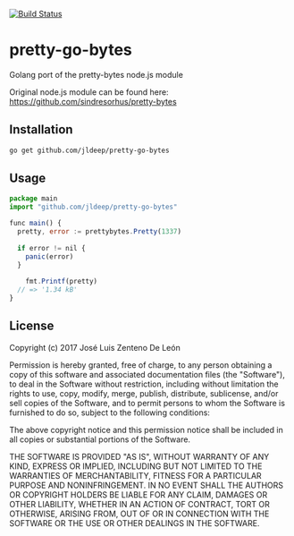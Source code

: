 [![Build Status](https://travis-ci.org/jldeep/pretty-go-bytes.svg?branch=master)](https://travis-ci.org/jldeep/pretty-go-bytes)

# pretty-go-bytes

Golang port of the pretty-bytes node.js module

Original node.js module can be found here: https://github.com/sindresorhus/pretty-bytes

## Installation

```bash
go get github.com/jldeep/pretty-go-bytes
```


## Usage

```js
package main
import "github.com/jldeep/pretty-go-bytes"

func main() {
  pretty, error := prettybytes.Pretty(1337)
  
  if error != nil {
    panic(error)
  }
  
	fmt.Printf(pretty)
  // => '1.34 kB'
}
```


## License

Copyright (c) 2017 José Luis Zenteno De León

Permission is hereby granted, free of charge, to any person obtaining a copy of this software and associated documentation files (the "Software"), to deal in the Software without restriction, including without limitation the rights to use, copy, modify, merge, publish, distribute, sublicense, and/or sell copies of the Software, and to permit persons to whom the Software is furnished to do so, subject to the following conditions:

The above copyright notice and this permission notice shall be included in all copies or substantial portions of the Software.

THE SOFTWARE IS PROVIDED "AS IS", WITHOUT WARRANTY OF ANY KIND, EXPRESS OR IMPLIED, INCLUDING BUT NOT LIMITED TO THE WARRANTIES OF MERCHANTABILITY, FITNESS FOR A PARTICULAR PURPOSE AND NONINFRINGEMENT. IN NO EVENT SHALL THE AUTHORS OR COPYRIGHT HOLDERS BE LIABLE FOR ANY CLAIM, DAMAGES OR OTHER LIABILITY, WHETHER IN AN ACTION OF CONTRACT, TORT OR OTHERWISE, ARISING FROM, OUT OF OR IN CONNECTION WITH THE SOFTWARE OR THE USE OR OTHER DEALINGS IN THE SOFTWARE.
